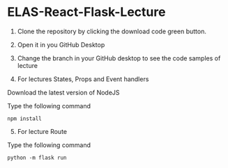 # ELAS-React-Flask-Lecture

1. Clone the repository by clicking the download code green button.

2. Open it in you GitHub Desktop

3. Change the branch in your GitHub desktop to see the code samples of lecture

4. For lectures States, Props and Event handlers

Download the latest version of NodeJS

Type the following command

```
npm install
```

5. For lecture Route

Type the following command

```
python -m flask run
```

